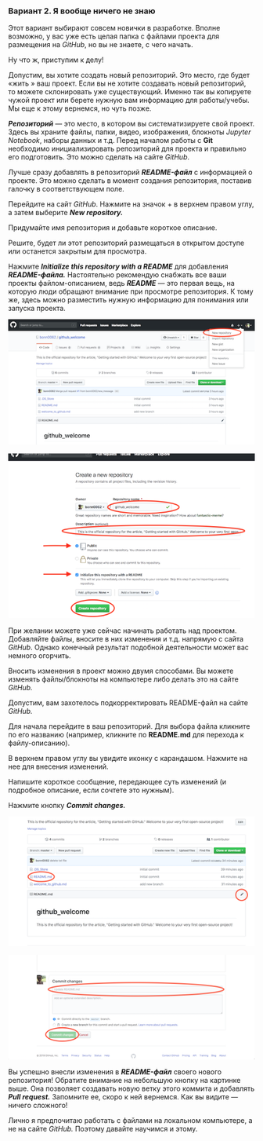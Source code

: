 ### **Вариант 2. Я вообще ничего не знаю**

Этот вариант выбирают совсем новички в разработке. Вполне возможно, у вас уже есть целая папка с файлами проекта для размещения на _GitHub_, но вы не знаете, с чего начать.

Ну что ж, приступим к делу!

Допустим, вы хотите создать новый репозиторий. Это место, где будет «жить » ваш проект. Если вы не хотите создавать новый репозиторий, то можете склонировать уже существующий. Именно так вы копируете чужой проект или берете нужную вам информацию для работы/учебы. Мы еще к этому вернемся, но чуть позже.

___Репозиторий___ — это место, в котором вы систематизируете свой проект. Здесь вы храните файлы, папки, видео, изображения, блокноты _Jupyter Notebook_, наборы данных и т.д. Перед началом работы с __Git__ необходимо инициализировать репозиторий для проекта и правильно его подготовить. Это можно сделать на сайте _GitHub_.

Лучше сразу добавлять в репозиторий ___README-файл___ с информацией о проекте. Это можно сделать в момент создания репозитория, поставив галочку в соответствующем поле.

Перейдите на сайт _GitHub_. Нажмите на значок + в верхнем правом углу, а затем выберите ___New repository.___

Придумайте имя репозитория и добавьте короткое описание.

Решите, будет ли этот репозиторий размещаться в открытом доступе или останется закрытым для просмотра.

Нажмите ___Initialize this repository with a README___ для добавления ___README-файла.___ Настоятельно рекомендую снабжать все ваши проекты файлом-описанием, ведь ___README___ — это первая вещь, на которую люди обращают внимание при просмотре репозитория. К тому же, здесь можно разместить нужную информацию для понимания или запуска проекта.

![klikrepozitoriy](./assets/klickrepozitoriy.png)

![createrepozitoriy](./assets/createrepozitoriy.png)


При желании можете уже сейчас начинать работать над проектом. Добавляйте файлы, вносите в них изменения и т.д. напрямую с сайта _GitHub_. Однако конечный результат подобной деятельности может вас немного огорчить.

Вносить изменения в проект можно двумя способами. Вы можете изменять файлы/блокноты на компьютере либо делать это на сайте _GitHub._

Допустим, вам захотелось подкорректировать README-файл на сайте _GitHub._

Для начала перейдите в ваш репозиторий.
Для выбора файла кликните по его названию (например, кликните по __README.md__ для перехода к файлу-описанию).

В верхнем правом углу вы увидите иконку с карандашом. Нажмите на нее для внесения изменений.

Напишите короткое сообщение, передающее суть изменений (и подробное описание, если сочтете это нужным).

Нажмите кнопку ___Commit changes.___

![readme](./assets/readme.png)

![commitchanges](./assets/commitchanges.png)


Вы успешно внесли изменения в ___README-файл___ своего нового репозитория! Обратите внимание на небольшую кнопку на картинке выше. Она позволяет создавать новую ветку этого коммита и добавлять ___Pull request.___ Запомните ее, скоро к ней вернемся.
Как вы видите — ничего сложного!

Лично я предпочитаю работать с файлами на локальном компьютере, а не на сайте _GitHub._ Поэтому давайте научимся и этому.

